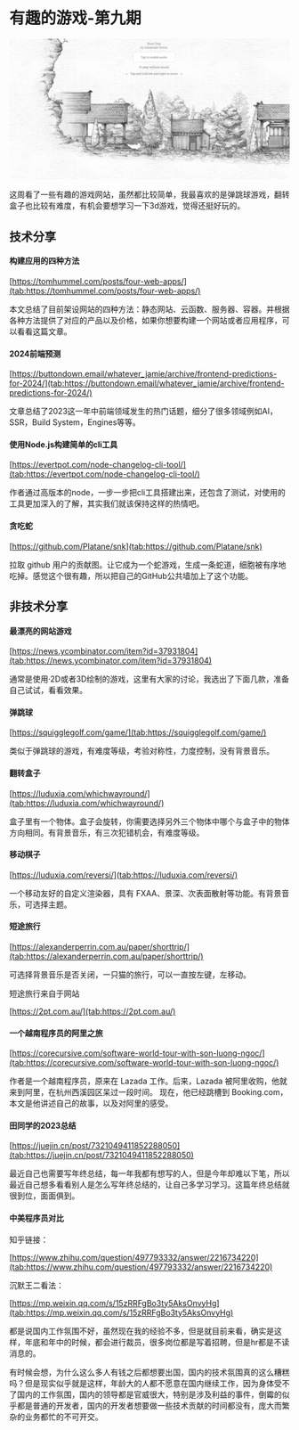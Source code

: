 # 有趣的游戏-第九期



![Snipaste_2024-01-11_22-33-59.jpg](../public/images/659ffd08888a7.jpg)

这周看了一些有趣的游戏网站，虽然都比较简单，我最喜欢的是弹跳球游戏，翻转盒子也比较有难度，有机会要想学习一下3d游戏，觉得还挺好玩的。

## 技术分享

#### 构建应用的四种方法

[https://tomhummel.com/posts/four-web-apps/](tab:https://tomhummel.com/posts/four-web-apps/)

本文总结了目前架设网站的四种方法：静态网站、云函数、服务器、容器。并根据各种方法提供了对应的产品以及价格，如果你想要构建一个网站或者应用程序，可以看看这篇文章。

#### 2024前端预测

[https://buttondown.email/whatever_jamie/archive/frontend-predictions-for-2024/](tab:https://buttondown.email/whatever_jamie/archive/frontend-predictions-for-2024/)

文章总结了2023这一年中前端领域发生的热门话题，细分了很多领域例如AI，SSR，Build System，Engines等等。

#### 使用Node.js构建简单的cli工具

[https://evertpot.com/node-changelog-cli-tool/](tab:https://evertpot.com/node-changelog-cli-tool/)

作者通过高版本的node，一步一步把cli工具搭建出来，还包含了测试，对使用的工具更加深入的了解，其实我们就该保持这样的热情吧。

#### 贪吃蛇

[https://github.com/Platane/snk](tab:https://github.com/Platane/snk)

拉取 github 用户的贡献图。让它成为一个蛇游戏，生成一条蛇道，细胞被有序地吃掉。感觉这个很有趣，所以把自己的GitHub公共墙加上了这个功能。

## 非技术分享


#### 最漂亮的网站游戏

[https://news.ycombinator.com/item?id=37931804](tab:https://news.ycombinator.com/item?id=37931804)

通常是使用·2D或者3D绘制的游戏，这里有大家的讨论，我选出了下面几款，准备自己试试，看看效果。


#### 弹跳球

[https://squigglegolf.com/game/](tab:https://squigglegolf.com/game/)

类似于弹跳球的游戏，有难度等级，考验对称性，力度控制，没有背景音乐。

#### 翻转盒子

[https://luduxia.com/whichwayround/](tab:https://luduxia.com/whichwayround/)

盒子里有一个物体。盒子会旋转，你需要选择另外三个物体中哪个与盒子中的物体方向相同。有背景音乐，有三次犯错机会，有难度等级。

#### 移动棋子

[https://luduxia.com/reversi/](tab:https://luduxia.com/reversi/)

一个移动友好的自定义渲染器，具有 FXAA、景深、次表面散射等功能。有背景音乐，可选择主题。

#### 短途旅行

[https://alexanderperrin.com.au/paper/shorttrip/](tab:https://alexanderperrin.com.au/paper/shorttrip/)

可选择背景音乐是否关闭，一只猫的旅行，可以一直按左键，左移动。

短途旅行来自于网站

[https://2pt.com.au/](tab:https://2pt.com.au/)


#### 一个越南程序员的阿里之旅

[https://corecursive.com/software-world-tour-with-son-luong-ngoc/](tab:https://corecursive.com/software-world-tour-with-son-luong-ngoc/)

作者是一个越南程序员，原来在 Lazada 工作。后来，Lazada 被阿里收购，他就来到阿里，在杭州西溪园区呆过一段时间。
现在，他已经跳槽到 Booking.com，本文是他讲述自己的故事，以及对阿里的感受。


#### 田同学的2023总结

[https://juejin.cn/post/7321049411852288050](tab:https://juejin.cn/post/7321049411852288050)

最近自己也需要写年终总结，每一年我都有想写的人，但是今年却难以下笔，所以最近自己想多看看别人是怎么写年终总结的，让自己多学习学习。这篇年终总结就很到位，面面俱到。

#### 中美程序员对比

知乎链接：

[https://www.zhihu.com/question/497793332/answer/2216734220](tab:https://www.zhihu.com/question/497793332/answer/2216734220)

沉默王二看法：

[https://mp.weixin.qq.com/s/15zRRFgBo3ty5AksOnvyHg](tab:https://mp.weixin.qq.com/s/15zRRFgBo3ty5AksOnvyHg)

都是说国内工作氛围不好，虽然现在我的经验不多，但是就目前来看，确实是这样，年底和年中的时候，都会进行裁员，很多岗位都是写着招聘，但是hr都是不读消息的。

有时候会想，为什么这么多人有钱之后都想要出国，国内的技术氛围真的这么糟糕吗？但是现实似乎就是这样，年龄大的人都不愿意在国内继续工作，因为身体受不了国内的工作氛围，国内的领导都是官威很大，特别是涉及利益的事件，倒霉的似乎都是普通的开发者，国内的开发者想要做一些技术贡献的时间都没有，庞大而繁杂的业务都忙的不可开交。

